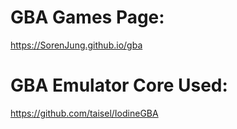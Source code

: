 # GBA Games Page:

https://SorenJung.github.io/gba

# GBA Emulator Core Used:

https://github.com/taisel/IodineGBA
